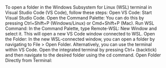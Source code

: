 To open a folder in the Windows Subsystem for Linux (WSL) terminal in Visual Studio Code (VS Code), follow these steps:
Open VS Code: Start Visual Studio Code.
Open the Command Palette: You can do this by pressing Ctrl+Shift+P (Windows/Linux) or Cmd+Shift+P (Mac).
Run WSL Command: In the Command Palette, type Remote-WSL: New Window and select it. This will open a new VS Code window connected to WSL.
Open the Folder:
In the new WSL-connected window, you can open a folder by navigating to File > Open Folder.
Alternatively, you can use the terminal within VS Code. Open the integrated terminal by pressing Ctrl+ (backtick) and then navigate to the desired folder using the cd command.
Open Folder Directly from Terminal:
